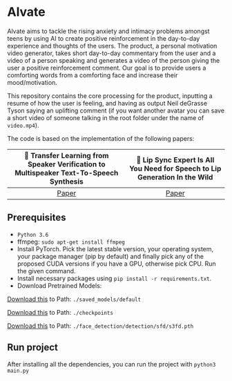 # Alvate

Alvate aims to tackle the rising anxiety and intimacy problems amongst teens by using AI to create positive reinforcement in the day-to-day experience and thoughts of the users. The product, a personal motivation video generator, takes short day-to-day commentary from the user and a video of a person speaking and generates a video of the person giving the user a positive reinforcement comment. Our goal is to provide users a comforting words from a comforting face and increase their mood/motivation.



This repository contains the core processing for the product, inputting a resume of how the user is feeling, and having as output Neil deGrasse Tyson saying an uplifting comment (if you want another avatar you can save a short video of someone talking in the root folder under the name of `video.mp4`). 

The code is based on the implementation of the following papers:

|📑 Transfer Learning from Speaker Verification to Multispeaker Text-To-Speech Synthesis | 📑  Lip Sync Expert Is All You Need for Speech to Lip Generation In the Wild
|:-:|:-:|
[Paper](https://arxiv.org/pdf/1806.04558.pdf) | [Paper](https://arxiv.org/abs/2008.10010) |


Prerequisites
-------------
- `Python 3.6` 
- ffmpeg: `sudo apt-get install ffmpeg`
- Install PyTorch. Pick the latest stable version, your operating system, your package manager (pip by default) and finally pick any of the proposed CUDA versions if you have a GPU, otherwise pick CPU. Run the given command.
- Install necessary packages using `pip install -r requirements.txt`.  
- Download Pretrained Models: 

[Download this](https://drive.google.com/file/d/13fNxK2M7Kz05mvJFOTzjytK0i78cE5ug/view?usp=share_link) to Path: 
`./saved_models/default`


[Download this](https://iiitaphyd-my.sharepoint.com/:u:/g/personal/radrabha_m_research_iiit_ac_in/Eb3LEzbfuKlJiR600lQWRxgBIY27JZg80f7V9jtMfbNDaQ?e=TBFBVW
) to Path: 
`./checkpoints`

[Download this](https://www.adrianbulat.com/downloads/python-fan/s3fd-619a316812.pth) to Path: 
`./face_detection/detection/sfd/s3fd.pth`

Run project
-------------
After installing all the dependencies, you can run the project with `python3 main.py`
